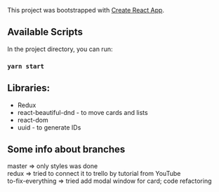 This project was bootstrapped with [Create React App](https://github.com/facebook/create-react-app).

## Available Scripts

In the project directory, you can run:

### `yarn start`

## Libraries:

* Redux
* react-beautiful-dnd - to move cards and lists
* react-dom
* uuid - to generate IDs

## Some info about branches
master => only styles was done \
redux => tried to connect it to trello by tutorial from YouTube \
to-fix-everything => tried add modal window for card; code refactoring
